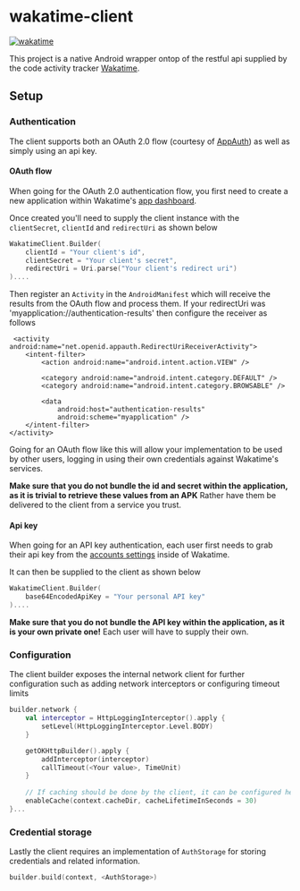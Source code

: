 # wakatime-client
[![wakatime](https://wakatime.com/badge/github/hrafnthor/wakatime-client.svg)](https://wakatime.com/badge/github/hrafnthor/wakatime-client)

This project is a native Android wrapper ontop of the restful api supplied by the code activity tracker [Wakatime](https://www.wakatime.com).

## Setup

### Authentication

The client supports both an OAuth 2.0 flow (courtesy of [AppAuth](https://github.com/openid/AppAuth-Android)) as well as simply using an api key.

#### OAuth flow

When going for the OAuth 2.0 authentication flow, you first need to create a new application within Wakatime's [app dashboard](https://wakatime.com/apps).

Once created you'll need to supply the client instance with the `clientSecret`, `clientId` and `redirectUri` as shown below

```kotlin
WakatimeClient.Builder(
    clientId = "Your client's id",
    clientSecret = "Your client's secret",
    redirectUri = Uri.parse("Your client's redirect uri")
)....
```
Then register an `Activity` in the `AndroidManifest` which will receive the results from the OAuth flow and process them. If your redirectUri was 'myapplication://authentication-results' then configure the receiver as follows

```
 <activity android:name="net.openid.appauth.RedirectUriReceiverActivity">
    <intent-filter>
        <action android:name="android.intent.action.VIEW" />

        <category android:name="android.intent.category.DEFAULT" />
        <category android:name="android.intent.category.BROWSABLE" />

        <data
            android:host="authentication-results"
            android:scheme="myapplication" />
    </intent-filter>
</activity>
```
Going for an OAuth flow like this will allow your implementation to be used by other users, logging in using their own credentials against Wakatime's services.

**Make sure that you do not bundle the id and secret within the application, as it is trivial to retrieve these values from an APK**
Rather have them be delivered to the client from a service you trust.

#### Api key

When going for an API key authentication, each user first needs to grab their api key from the [accounts settings](https://wakatime.com/settings/accounts) inside of Wakatime.

It can then be supplied to the client as shown below

```kotlin
WakatimeClient.Builder(
    base64EncodedApiKey = "Your personal API key"
)....
```
**Make sure that you do not bundle the API key within the application, as it is your own private one!** Each user will have to supply their own.

### Configuration

The client builder exposes the internal network client for further configuration such as adding network interceptors or configuring timeout limits

```kotlin
builder.network {
    val interceptor = HttpLoggingInterceptor().apply {
        setLevel(HttpLoggingInterceptor.Level.BODY)
    }

    getOKHttpBuilder().apply {
        addInterceptor(interceptor)
        callTimeout(<Your value>, TimeUnit)
    }
    
    // If caching should be done by the client, it can be configured here
    enableCache(context.cacheDir, cacheLifetimeInSeconds = 30)
}...
```

### Credential storage

Lastly the client requires an implementation of `AuthStorage` for storing credentials and related information.

```kotlin
builder.build(context, <AuthStorage>)
```

